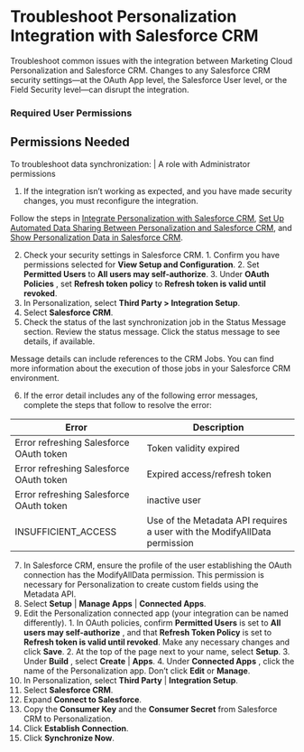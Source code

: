 

# Troubleshoot Personalization Integration with Salesforce CRM

Troubleshoot common issues with the integration between Marketing Cloud
Personalization and Salesforce CRM. Changes to any Salesforce CRM security
settings—at the OAuth App level, the Salesforce User level, or the Field
Security level—can disrupt the integration.

### Required User Permissions

Permissions Needed  
---  
To troubleshoot data synchronization: | A role with Administrator permissions  
  
  1. If the integration isn’t working as expected, and you have made security changes, you must reconfigure the integration. 

Follow the steps in [Integrate Personalization with Salesforce
CRM](https://help.salesforce.com/s/articleView?id=sf.mc_pers_salesforce_crm.htm&language=en_US&type=5
"Share data between Marketing Cloud Personalization and Salesforce CRM. Send
Personalization user and visitor information to Salesforce CRM. Receive CRM
data associated with text fields, dropdown menus, numeric values, or
segments."), [Set Up Automated Data Sharing Between Personalization and
Salesforce
CRM](https://help.salesforce.com/s/articleView?id=sf.mc_pers_salesforce_crm_data_synchronization_initialize.htm&language=en_US&type=5
"After you configure automated data sharing, Marketing Cloud Personalization
and Salesforce CRM share data on a nightly basis."), and [Show Personalization
Data in Salesforce
CRM](https://help.salesforce.com/s/articleView?id=sf.mc_pers_salesforce_crm_view.htm&language=en_US&type=5
"In Salesforce CRM, display data that was shared by Marketing Cloud
Personalization. For shared contacts, accounts, and leads, configure the
applicable record layout in Salesforce CRM.").

  2. Check your security settings in Salesforce CRM.
    1. Confirm you have permissions selected for **View Setup and Configuration**.
    2. Set **Permitted Users** to **All users may self-authorize**.
    3. Under **OAuth Policies** , set **Refresh token policy** to **Refresh token is valid until revoked**.
  3. In Personalization, select **Third Party > Integration Setup**.
  4. Select **Salesforce CRM**.
  5. Check the status of the last synchronization job in the Status Message section. Review the status message. Click the status message to see details, if available.

Message details can include references to the CRM Jobs. You can find more
information about the execution of those jobs in your Salesforce CRM
environment.

  6. If the error detail includes any of the following error messages, complete the steps that follow to resolve the error:

Error | Description  
---|---  
Error refreshing Salesforce OAuth token | Token validity expired  
Error refreshing Salesforce OAuth token | Expired access/refresh token  
Error refreshing Salesforce OAuth token | inactive user  
INSUFFICIENT_ACCESS | Use of the Metadata API requires a user with the ModifyAllData permission  
  
  7. In Salesforce CRM, ensure the profile of the user establishing the OAuth connection has the ModifyAllData permission. This permission is necessary for Personalization to create custom fields using the Metadata API.
  8. Select **Setup** | **Manage Apps** | **Connected Apps**.
  9. Edit the Personalization connected app (your integration can be named differently).
    1. In OAuth policies, confirm **Permitted Users** is set to **All users may self-authorize** , and that **Refresh Token Policy** is set to **Refresh token is valid until revoked**. Make any necessary changes and click **Save**.
    2. At the top of the page next to your name, select **Setup**.
    3. Under **Build** , select **Create** | **Apps**.
    4. Under **Connected Apps** , click the name of the Personalization app. Don’t click **Edit** or **Manage**.
  10. In Personalization, select **Third Party** | **Integration Setup**.
  11. Select **Salesforce CRM**.
  12. Expand **Connect to Salesforce**.
  13. Copy the **Consumer Key** and the **Consumer Secret** from Salesforce CRM to Personalization.
  14. Click **Establish Connection**.
  15. Click **Synchronize Now**.

